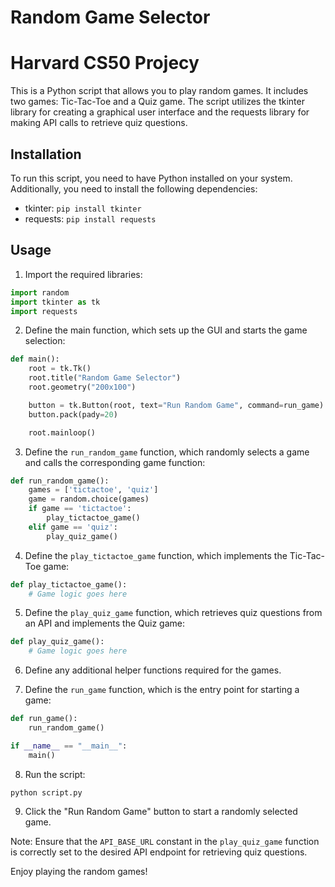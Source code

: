 # Random Game Selector
# Harvard CS50 Projecy
This is a Python script that allows you to play random games. It includes two games: Tic-Tac-Toe and a Quiz game. The script utilizes the tkinter library for creating a graphical user interface and the requests library for making API calls to retrieve quiz questions.

## Installation

To run this script, you need to have Python installed on your system. Additionally, you need to install the following dependencies:

- tkinter: `pip install tkinter`
- requests: `pip install requests`

## Usage

1. Import the required libraries:

```python
import random
import tkinter as tk
import requests
```

2. Define the main function, which sets up the GUI and starts the game selection:

```python
def main():
    root = tk.Tk()
    root.title("Random Game Selector")
    root.geometry("200x100")

    button = tk.Button(root, text="Run Random Game", command=run_game)
    button.pack(pady=20)

    root.mainloop()
```

3. Define the `run_random_game` function, which randomly selects a game and calls the corresponding game function:

```python
def run_random_game():
    games = ['tictactoe', 'quiz']
    game = random.choice(games)
    if game == 'tictactoe':
        play_tictactoe_game()
    elif game == 'quiz':
        play_quiz_game()
```

4. Define the `play_tictactoe_game` function, which implements the Tic-Tac-Toe game:

```python
def play_tictactoe_game():
    # Game logic goes here
```

5. Define the `play_quiz_game` function, which retrieves quiz questions from an API and implements the Quiz game:

```python
def play_quiz_game():
    # Game logic goes here
```

6. Define any additional helper functions required for the games.

7. Define the `run_game` function, which is the entry point for starting a game:

```python
def run_game():
    run_random_game()

if __name__ == "__main__":
    main()
```

8. Run the script:

```shell
python script.py
```

9. Click the "Run Random Game" button to start a randomly selected game.

Note: Ensure that the `API_BASE_URL` constant in the `play_quiz_game` function is correctly set to the desired API endpoint for retrieving quiz questions.

Enjoy playing the random games! 
